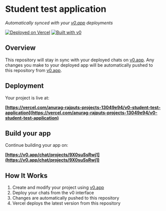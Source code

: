 # Student test application

*Automatically synced with your [v0.app](https://v0.app) deployments*

[![Deployed on Vercel](https://img.shields.io/badge/Deployed%20on-Vercel-black?style=for-the-badge&logo=vercel)](https://vercel.com/anurag-rajputs-projects-13049e94/v0-student-test-application)
[![Built with v0](https://img.shields.io/badge/Built%20with-v0.app-black?style=for-the-badge)](https://v0.app/chat/projects/9X0suSsRwj1)

## Overview

This repository will stay in sync with your deployed chats on [v0.app](https://v0.app).
Any changes you make to your deployed app will be automatically pushed to this repository from [v0.app](https://v0.app).

## Deployment

Your project is live at:

**[https://vercel.com/anurag-rajputs-projects-13049e94/v0-student-test-application](https://vercel.com/anurag-rajputs-projects-13049e94/v0-student-test-application)**

## Build your app

Continue building your app on:

**[https://v0.app/chat/projects/9X0suSsRwj1](https://v0.app/chat/projects/9X0suSsRwj1)**

## How It Works

1. Create and modify your project using [v0.app](https://v0.app)
2. Deploy your chats from the v0 interface
3. Changes are automatically pushed to this repository
4. Vercel deploys the latest version from this repository